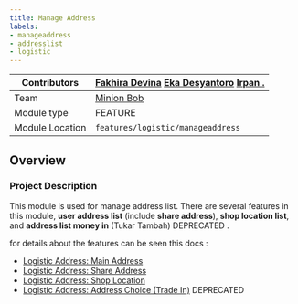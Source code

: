 ```yaml
---
title: Manage Address
labels:
- manageaddress
- addresslist
- logistic
---
```



| Contributors | [Fakhira Devina](https://tokopedia.atlassian.net/wiki/people/61077e53b704b40068e80a8e?ref=confluence) [Eka Desyantoro](https://tokopedia.atlassian.net/wiki/people/6283196bd9ddcc006e9c7a85?ref=confluence) [Irpan .](https://tokopedia.atlassian.net/wiki/people/6253578a3bf0f0007015669c?ref=confluence) |
| --- | --- |
| Team | [Minion Bob](https://tokopedia.atlassian.net/people/team/2373d8a6-1afc-4f2a-aa7a-63855c273051) |
| Module type | ​<!--start status:YELLOW-->FEATURE<!--end status--> |
| Module Location | `features/logistic/manageaddress` |

<!--toc-->

## Overview

### Project Description

This module is used for manage address list. There are several features in this module, **user address list** (include **share address**), **shop location list**, and **address list money in** (Tukar Tambah) <!--start status:GREY-->DEPRECATED<!--end status--> .

for details about the features can be seen this docs : 

- [Logistic Address: Main Address](/wiki/spaces/PA/pages/2123239070/Logistic+Address%3A+Main+Address)
- [Logistic Address: Share Address](/wiki/spaces/PA/pages/2034631325/Logistic+Address%3A+Share+Address)
- [Logistic Address: Shop Location](/wiki/spaces/PA/pages/2114355201/Logistic+Address%3A+Shop+Location)
- [Logistic Address: Address Choice (Trade In)](/wiki/spaces/PA/pages/2125889637) <!--start status:GREY-->DEPRECATED<!--end status-->

